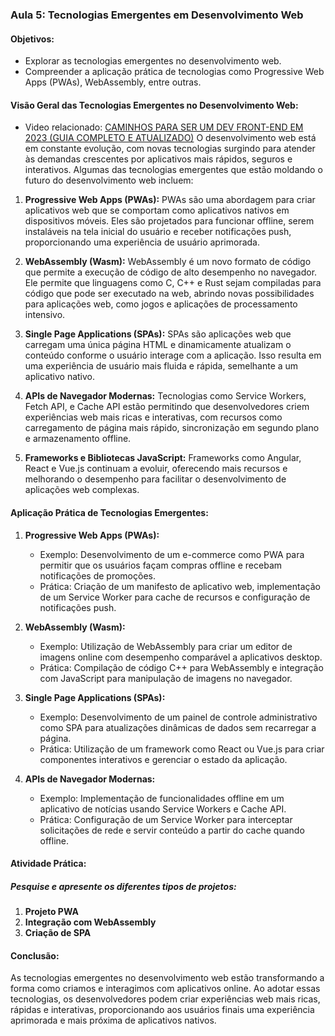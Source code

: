 ### Aula 5: Tecnologias Emergentes em Desenvolvimento Web

#### Objetivos:
- Explorar as tecnologias emergentes no desenvolvimento web.
- Compreender a aplicação prática de tecnologias como Progressive Web Apps (PWAs), WebAssembly, entre outras.

#### Visão Geral das Tecnologias Emergentes no Desenvolvimento Web:
- Video relacionado: [CAMINHOS PARA SER UM DEV FRONT-END EM 2023 (GUIA COMPLETO E ATUALIZADO)](https://www.youtube.com/watch?v=30nlBGjPRYM)
O desenvolvimento web está em constante evolução, com novas tecnologias surgindo para atender às demandas crescentes por aplicativos mais rápidos, seguros e interativos. Algumas das tecnologias emergentes que estão moldando o futuro do desenvolvimento web incluem:

1. **Progressive Web Apps (PWAs):** PWAs são uma abordagem para criar aplicativos web que se comportam como aplicativos nativos em dispositivos móveis. Eles são projetados para funcionar offline, serem instaláveis na tela inicial do usuário e receber notificações push, proporcionando uma experiência de usuário aprimorada.

2. **WebAssembly (Wasm):** WebAssembly é um novo formato de código que permite a execução de código de alto desempenho no navegador. Ele permite que linguagens como C, C++ e Rust sejam compiladas para código que pode ser executado na web, abrindo novas possibilidades para aplicações web, como jogos e aplicações de processamento intensivo.

3. **Single Page Applications (SPAs):** SPAs são aplicações web que carregam uma única página HTML e dinamicamente atualizam o conteúdo conforme o usuário interage com a aplicação. Isso resulta em uma experiência de usuário mais fluida e rápida, semelhante a um aplicativo nativo.

4. **APIs de Navegador Modernas:** Tecnologias como Service Workers, Fetch API, e Cache API estão permitindo que desenvolvedores criem experiências web mais ricas e interativas, com recursos como carregamento de página mais rápido, sincronização em segundo plano e armazenamento offline.

5. **Frameworks e Bibliotecas JavaScript:** Frameworks como Angular, React e Vue.js continuam a evoluir, oferecendo mais recursos e melhorando o desempenho para facilitar o desenvolvimento de aplicações web complexas.

#### Aplicação Prática de Tecnologias Emergentes:

1. **Progressive Web Apps (PWAs):**
   - Exemplo: Desenvolvimento de um e-commerce como PWA para permitir que os usuários façam compras offline e recebam notificações de promoções.
   - Prática: Criação de um manifesto de aplicativo web, implementação de um Service Worker para cache de recursos e configuração de notificações push.

2. **WebAssembly (Wasm):**
   - Exemplo: Utilização de WebAssembly para criar um editor de imagens online com desempenho comparável a aplicativos desktop.
   - Prática: Compilação de código C++ para WebAssembly e integração com JavaScript para manipulação de imagens no navegador.

3. **Single Page Applications (SPAs):**
   - Exemplo: Desenvolvimento de um painel de controle administrativo como SPA para atualizações dinâmicas de dados sem recarregar a página.
   - Prática: Utilização de um framework como React ou Vue.js para criar componentes interativos e gerenciar o estado da aplicação.

4. **APIs de Navegador Modernas:**
   - Exemplo: Implementação de funcionalidades offline em um aplicativo de notícias usando Service Workers e Cache API.
   - Prática: Configuração de um Service Worker para interceptar solicitações de rede e servir conteúdo a partir do cache quando offline.

#### Atividade Prática:
##### Pesquise e apresente os diferentes tipos de projetos:
1. **Projeto PWA** 
2. **Integração com WebAssembly** 
3. **Criação de SPA** 

#### Conclusão:
As tecnologias emergentes no desenvolvimento web estão transformando a forma como criamos e interagimos com aplicativos online. Ao adotar essas tecnologias, os desenvolvedores podem criar experiências web mais ricas, rápidas e interativas, proporcionando aos usuários finais uma experiência aprimorada e mais próxima de aplicativos nativos.
